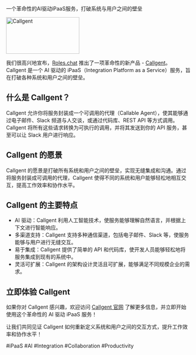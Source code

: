 一个革命性的AI驱动iPaaS服务，打破系统与用户之间的壁垒

<img src="https://www.callgent.com/images/logo/logo.svg" width="200" height="100" alt="Callgent">

我们很高兴地宣布，[Roles.chat](https://roles.chat) 推出了一项革命性的新产品 - [Callgent](https://callgent.com)。Callgent 是一个 AI 驱动的 iPaaS（Integration Platform as a Service）服务，旨在打破各种系统和用户之间的壁垒。

## 什么是 Callgent？

Callgent 允许你将服务封装成一个可调用的代理（Callable Agent），使其能够通过电子邮件、Slack 频道与人交谈，或通过代码库、REST API 等方式调用。Callgent 将所有这些请求转换为可执行的调用，并将其发送到你的 API 服务，甚至可以让 Slack 用户进行响应。

## Callgent 的愿景

Callgent 的愿景是打破所有系统和用户之间的壁垒，实现无缝集成和沟通。通过将服务封装成可调用的代理，Callgent 使得不同的系统和用户能够轻松地相互交互，提高工作效率和协作水平。

## Callgent 的主要特点

- AI 驱动：Callgent 利用人工智能技术，使服务能够理解自然语言，并根据上下文进行智能响应。
- 多渠道支持：Callgent 支持多种通信渠道，包括电子邮件、Slack 等，使服务能够与用户进行无缝交互。
- 易于集成：Callgent 提供了简单的 API 和代码库，使开发人员能够轻松地将服务集成到现有的系统中。
- 灵活可扩展：Callgent 的架构设计灵活且可扩展，能够满足不同规模企业的需求。

## 立即体验 Callgent

如果你对 Callgent 感兴趣，欢迎访问 [Callgent 官网](https://callgent.com) 了解更多信息，并立即开始使用这个革命性的 AI 驱动 iPaaS 服务！

让我们共同见证 Callgent 如何重新定义系统和用户之间的交互方式，提升工作效率和协作水平！

#iPaaS #AI #Integration #Collaboration #Productivity
